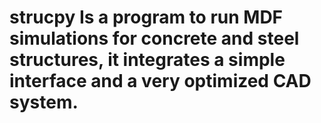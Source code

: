 # strucpy Is a program to run MDF simulations for concrete and steel structures, it integrates a simple interface and a very optimized CAD system.
